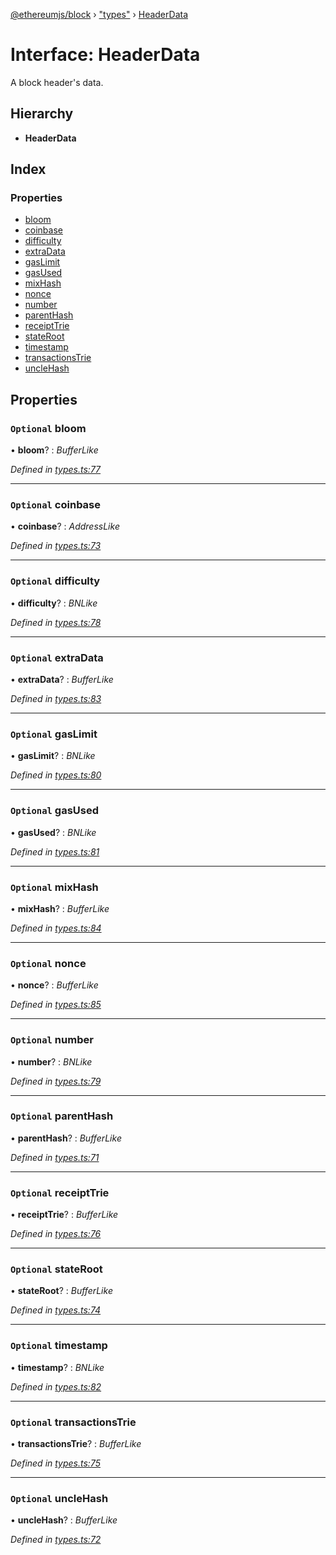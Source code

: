 [@ethereumjs/block](../README.md) › ["types"](../modules/_types_.md) › [HeaderData](_types_.headerdata.md)

# Interface: HeaderData

A block header's data.

## Hierarchy

* **HeaderData**

## Index

### Properties

* [bloom](_types_.headerdata.md#optional-bloom)
* [coinbase](_types_.headerdata.md#optional-coinbase)
* [difficulty](_types_.headerdata.md#optional-difficulty)
* [extraData](_types_.headerdata.md#optional-extradata)
* [gasLimit](_types_.headerdata.md#optional-gaslimit)
* [gasUsed](_types_.headerdata.md#optional-gasused)
* [mixHash](_types_.headerdata.md#optional-mixhash)
* [nonce](_types_.headerdata.md#optional-nonce)
* [number](_types_.headerdata.md#optional-number)
* [parentHash](_types_.headerdata.md#optional-parenthash)
* [receiptTrie](_types_.headerdata.md#optional-receipttrie)
* [stateRoot](_types_.headerdata.md#optional-stateroot)
* [timestamp](_types_.headerdata.md#optional-timestamp)
* [transactionsTrie](_types_.headerdata.md#optional-transactionstrie)
* [uncleHash](_types_.headerdata.md#optional-unclehash)

## Properties

### `Optional` bloom

• **bloom**? : *BufferLike*

*Defined in [types.ts:77](https://github.com/ethereumjs/ethereumjs-monorepo/blob/master/packages/block/src/types.ts#L77)*

___

### `Optional` coinbase

• **coinbase**? : *AddressLike*

*Defined in [types.ts:73](https://github.com/ethereumjs/ethereumjs-monorepo/blob/master/packages/block/src/types.ts#L73)*

___

### `Optional` difficulty

• **difficulty**? : *BNLike*

*Defined in [types.ts:78](https://github.com/ethereumjs/ethereumjs-monorepo/blob/master/packages/block/src/types.ts#L78)*

___

### `Optional` extraData

• **extraData**? : *BufferLike*

*Defined in [types.ts:83](https://github.com/ethereumjs/ethereumjs-monorepo/blob/master/packages/block/src/types.ts#L83)*

___

### `Optional` gasLimit

• **gasLimit**? : *BNLike*

*Defined in [types.ts:80](https://github.com/ethereumjs/ethereumjs-monorepo/blob/master/packages/block/src/types.ts#L80)*

___

### `Optional` gasUsed

• **gasUsed**? : *BNLike*

*Defined in [types.ts:81](https://github.com/ethereumjs/ethereumjs-monorepo/blob/master/packages/block/src/types.ts#L81)*

___

### `Optional` mixHash

• **mixHash**? : *BufferLike*

*Defined in [types.ts:84](https://github.com/ethereumjs/ethereumjs-monorepo/blob/master/packages/block/src/types.ts#L84)*

___

### `Optional` nonce

• **nonce**? : *BufferLike*

*Defined in [types.ts:85](https://github.com/ethereumjs/ethereumjs-monorepo/blob/master/packages/block/src/types.ts#L85)*

___

### `Optional` number

• **number**? : *BNLike*

*Defined in [types.ts:79](https://github.com/ethereumjs/ethereumjs-monorepo/blob/master/packages/block/src/types.ts#L79)*

___

### `Optional` parentHash

• **parentHash**? : *BufferLike*

*Defined in [types.ts:71](https://github.com/ethereumjs/ethereumjs-monorepo/blob/master/packages/block/src/types.ts#L71)*

___

### `Optional` receiptTrie

• **receiptTrie**? : *BufferLike*

*Defined in [types.ts:76](https://github.com/ethereumjs/ethereumjs-monorepo/blob/master/packages/block/src/types.ts#L76)*

___

### `Optional` stateRoot

• **stateRoot**? : *BufferLike*

*Defined in [types.ts:74](https://github.com/ethereumjs/ethereumjs-monorepo/blob/master/packages/block/src/types.ts#L74)*

___

### `Optional` timestamp

• **timestamp**? : *BNLike*

*Defined in [types.ts:82](https://github.com/ethereumjs/ethereumjs-monorepo/blob/master/packages/block/src/types.ts#L82)*

___

### `Optional` transactionsTrie

• **transactionsTrie**? : *BufferLike*

*Defined in [types.ts:75](https://github.com/ethereumjs/ethereumjs-monorepo/blob/master/packages/block/src/types.ts#L75)*

___

### `Optional` uncleHash

• **uncleHash**? : *BufferLike*

*Defined in [types.ts:72](https://github.com/ethereumjs/ethereumjs-monorepo/blob/master/packages/block/src/types.ts#L72)*
